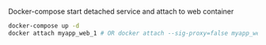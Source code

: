 Docker-compose start detached service and attach to web container
```bash
docker-compose up -d                                                                                      
docker attach myapp_web_1 # OR docker attach --sig-proxy=false myapp_web_1 for stop with C+c
```